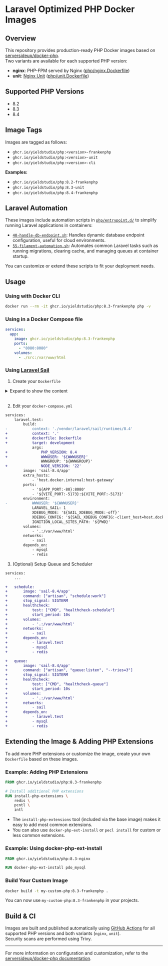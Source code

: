 # Laravel Optimized PHP Docker Images

## Overview

This repository provides production-ready PHP Docker images based on [serversideup/docker-php](https://github.com/serversideup/docker-php).  
Two variants are available for each supported PHP version:

- **nginx**: PHP-FPM served by Nginx ([php/nginx.Dockerfile](php/nginx.Dockerfile))
- **unit**: [Nginx Unit](https://unit.nginx.org/) ([php/unit.Dockerfile](php/unit.Dockerfile))

## Supported PHP Versions

- 8.2
- 8.3
- 8.4

## Image Tags

Images are tagged as follows:

- `ghcr.io/yieldstudio/php:<version>-frankenphp`
- `ghcr.io/yieldstudio/php:<version>-unit`
- `ghcr.io/yieldstudio/php:<version>-cli`

**Examples:**

- `ghcr.io/yieldstudio/php:8.2-frankenphp`
- `ghcr.io/yieldstudio/php:8.3-unit`
- `ghcr.io/yieldstudio/php:8.4-frankenphp`

## Laravel Automation

These images include automation scripts in [`php/entrypoint.d/`](php/entrypoint.d/) to simplify running Laravel applications in containers:

- [`40-handle-db-endpoint.sh`](php/entrypoint.d/40-handle-db-endpoint.sh): Handles dynamic database endpoint configuration, useful for cloud environments.
- [`55-filament-automation.sh`](php/entrypoint.d/55-filament-automation.sh): Automates common Laravel tasks such as running migrations, clearing cache, and managing queues at container startup.

You can customize or extend these scripts to fit your deployment needs.

## Usage

### Using with Docker CLI

```bash
docker run --rm -it ghcr.io/yieldstudio/php:8.3-frankenphp php -v
```

### Using in a Docker Compose file

```yaml
services:
  app:
    image: ghcr.io/yieldstudio/php:8.3-frankenphp
    ports:
      - "8080:8080"
    volumes:
      - ./src:/var/www/html
```

### Using [Laravel Sail](https://laravel.com/docs/12.x/sail)

1. Create your `Dockerfile`

<details>
  <summary>Expand to show the content</summary>

```Dockerfile
ARG PHP_VERSION=8.4
ARG NODE_VERSION=22

############################################
# Base Image
############################################
FROM ghcr.io/yieldstudio/php:${PHP_VERSION}-frankenphp AS base

ENV HEALTHCHECK_PATH="/up"

## Uncomment if you need to install additional PHP extensions
# USER root
# RUN install-php-extensions bcmath gd

############################################
# Development Image
############################################
FROM base AS development

ARG WWWUSER
ARG WWWGROUP
ARG NODE_VERSION=22
ARG MYSQL_CLIENT="mysql-client"
ARG POSTGRES_VERSION=17

ENV XDEBUG_MODE="off"
ENV XDEBUG_CONFIG="client_host=host.docker.internal"

USER root

RUN apt-get update && apt-get upgrade -y \
    && mkdir -p /etc/apt/keyrings \
    && apt-get install -y gnupg gosu curl ca-certificates zip unzip git supervisor sqlite3 libcap2-bin libpng-dev python3 dnsutils librsvg2-bin fswatch ffmpeg nano  \
    && curl -fsSL https://deb.nodesource.com/gpgkey/nodesource-repo.gpg.key | gpg --dearmor -o /etc/apt/keyrings/nodesource.gpg \
    && echo "deb [signed-by=/etc/apt/keyrings/nodesource.gpg] https://deb.nodesource.com/node_$NODE_VERSION.x nodistro main" > /etc/apt/sources.list.d/nodesource.list \
    && apt-get update \
    && apt-get install -y nodejs \
    && npm install -g npm \
    && npm install -g pnpm \
    && npm install -g bun \
    && curl -sS https://dl.yarnpkg.com/debian/pubkey.gpg | gpg --dearmor | tee /etc/apt/keyrings/yarn.gpg >/dev/null \
    && echo "deb [signed-by=/etc/apt/keyrings/yarn.gpg] https://dl.yarnpkg.com/debian/ stable main" > /etc/apt/sources.list.d/yarn.list \
    && curl -sS https://www.postgresql.org/media/keys/ACCC4CF8.asc | gpg --dearmor | tee /etc/apt/keyrings/pgdg.gpg >/dev/null \
    && echo "deb [signed-by=/etc/apt/keyrings/pgdg.gpg] http://apt.postgresql.org/pub/repos/apt bookworm-pgdg main" > /etc/apt/sources.list.d/pgdg.list \
    && apt-get update \
    && apt-get install -y yarn \
    && apt-get -y autoremove \
    && apt-get clean \
    && rm -rf /var/lib/apt/lists/* /tmp/* /var/tmp/*

RUN docker-php-set-id www-data $WWWUSER:$WWWGROUP \
    && docker-php-set-file-permissions --owner $WWWUSER:$WWWGROUP --service frankenphp \
    && useradd -mNo -g www-data -u $(id -u www-data) sail

RUN install-php-extensions xdebug

USER www-data

############################################
# CI image
############################################
FROM base AS ci

ENV AUTORUN_ENABLED=false
ENV PHP_OPCACHE_ENABLE=0

ENV XDEBUG_MODE="coverage,debug"
ENV XDEBUG_CONFIG="client_host=host.docker.internal client_port=9003"

# Sometimes CI images need to run as root
# so we set the ROOT user and configure
# the PHP-FPM pool to run as www-data
USER root

RUN install-php-extensions xdebug

############################################
# Composer Build
############################################
FROM base AS composer

COPY --from=composer:latest /usr/bin/composer /usr/bin/composer
COPY --chown=www-data:www-data composer.* ./
COPY --chown=www-data:www-data . .

RUN composer install --no-dev --no-interaction --no-scripts --prefer-dist \
    && composer dump-autoload --classmap-authoritative --no-dev --optimize

############################################
# Assets Build
############################################
FROM node:${NODE_VERSION}-slim AS frontend

WORKDIR /app

COPY package*.json *.config.js ./
COPY public/ ./public
COPY resources/ ./resources
COPY --from=composer /var/www/html/vendor ./vendor

RUN if [ -f yarn.lock ]; then \
        yarn install --frozen-lockfile && yarn run build; \
    elif [ -f package-lock.json ]; then \
        npm ci && npm run build; \
    elif [ -f pnpm-lock.yaml ]; then \
        pnpm install --frozen-lockfile && pnpm run build; \
    elif [ -f bun.lockb ]; then \
        bun install && bun run build; \
    else \
        echo "No lock file found, skipping asset build."; \
    fi

############################################
# Production Image
############################################
FROM base

ENV AUTORUN_ENABLED=true
ENV PHP_OPCACHE_ENABLE=1
ENV PHP_MEMORY_LIMIT=512M
ENV SSL_MODE=mixed

USER www-data

COPY --from=composer --chown=www-data:www-data /var/www/html/vendor ./vendor
COPY --from=frontend --chown=www-data:www-data /app/public/build ./public/build

COPY --chown=www-data:www-data . /var/www/html
```

</details>
<br/>

2. Edit your `docker-compose.yml`

```diff 
services:
    laravel.test:
        build:
-           context: './vendor/laravel/sail/runtimes/8.4'
+           context: '.'
+           dockerfile: Dockerfile
+           target: development
            args:
+               PHP_VERSION: 8.4
+               WWWUSER: '${WWWUSER}'
                WWWGROUP: '${WWWGROUP}'
+               NODE_VERSION: '22'
        image: 'sail-8.4/app'
        extra_hosts:
            - 'host.docker.internal:host-gateway'
        ports:
            - '${APP_PORT:-80}:8080'
            - '${VITE_PORT:-5173}:${VITE_PORT:-5173}'
        environment:
-           WWWUSER: '${WWWUSER}'
            LARAVEL_SAIL: 1
            XDEBUG_MODE: '${SAIL_XDEBUG_MODE:-off}'
            XDEBUG_CONFIG: '${SAIL_XDEBUG_CONFIG:-client_host=host.docker.internal}'
            IGNITION_LOCAL_SITES_PATH: '${PWD}'
        volumes:
            - '.:/var/www/html'
        networks:
            - sail
        depends_on:
            - mysql
            - redis
```

3. (Optional) Setup Queue and Scheduler

```diff 
services:
    ...

+   schedule:
+       image: 'sail-8.4/app'
+       command: ["artisan", "schedule:work"]
+       stop_signal: SIGTERM
+       healthcheck:
+           test: ["CMD", "healthcheck-schedule"]
+           start_period: 10s
+       volumes:
+           - '.:/var/www/html'
+       networks:
+           - sail
+       depends_on:
+           - laravel.test
+           - mysql
+           - redis

+   queue:
+       image: 'sail-8.4/app'
+       command: ["artisan", "queue:listen", "--tries=3"]
+       stop_signal: SIGTERM
+       healthcheck:
+           test: ["CMD", "healthcheck-queue"]
+           start_period: 10s
+       volumes:
+           - '.:/var/www/html'
+       networks:
+           - sail
+       depends_on:
+           - laravel.test
+           - mysql
+           - redis
```

## Extending the Image & Adding PHP Extensions

To add more PHP extensions or customize the image, create your own `Dockerfile` based on these images.

### Example: Adding PHP Extensions

```dockerfile
FROM ghcr.io/yieldstudio/php:8.3-frankenphp

# Install additional PHP extensions
RUN install-php-extensions \
    redis \
    pcntl \
    intl
```

- The `install-php-extensions` tool (included via the base image) makes it easy to add most common extensions.
- You can also use `docker-php-ext-install` or `pecl install` for custom or less common extensions.

### Example: Using docker-php-ext-install

```dockerfile
FROM ghcr.io/yieldstudio/php:8.3-nginx

RUN docker-php-ext-install pdo_mysql
```

### Build Your Custom Image

```bash
docker build -t my-custom-php:8.3-frankenphp .
```

You can now use `my-custom-php:8.3-frankenphp` in your projects.

## Build & CI

Images are built and published automatically using [GitHub Actions](.github/workflows/build-php.yml) for all supported PHP versions and both variants (`nginx`, `unit`).  
Security scans are performed using Trivy.

---

For more information on configuration and customization, refer to the [serversideup/docker-php documentation](https://github.com/serversideup/docker-php).
